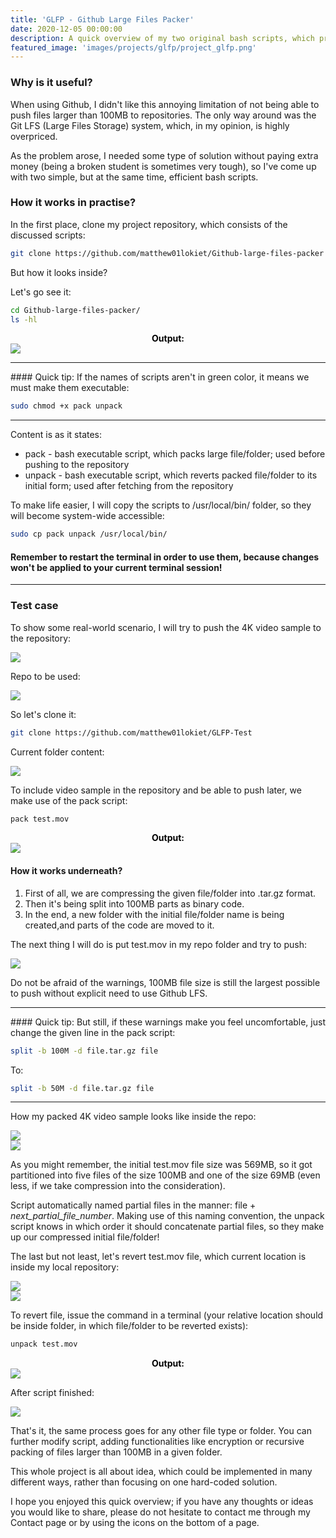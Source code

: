 ```yaml
---
title: 'GLFP - Github Large Files Packer'
date: 2020-12-05 00:00:00
description: A quick overview of my two original bash scripts, which provide the capability to push large files to GitHub for free.
featured_image: 'images/projects/glfp/project_glfp.png'
---
```


### Why is it useful?
When using Github, I didn't like this annoying limitation of not being able to push files larger than 100MB to repositories.
The only way around was the Git LFS (Large Files Storage) system, which, in my opinion, is highly overpriced.

As the problem arose, I needed some type of solution without paying extra money (being a broken student is sometimes very tough),
so I've come up with two simple, but at the same time, efficient bash scripts.

### How it works in practise?
In the first place, clone my project repository, which consists of the discussed scripts:

```bash
git clone https://github.com/matthew01lokiet/Github-large-files-packer
```

But how it looks inside?

Let's go see it:

```bash
cd Github-large-files-packer/
ls -hl
```

<div style="text-align: center; color: black;"><b>Output:</b></div>
<div class="gallery" data-columns="1">
    <img src="{{site.baseurl}}/images/projects/glfp/output_of_ls.png">
</div>

<hr>
#### Quick tip:
If the names of scripts aren't in green color, it means we must make them executable:

```bash
sudo chmod +x pack unpack
```  
<hr>

Content is as it states:
- <span class="inline_text">pack</span> - bash executable script, which packs large file/folder; used before pushing to the repository
- <span class="inline_text">unpack</span> - bash executable script, which reverts packed file/folder to its initial form; used after fetching from the repository 

To make life easier, I will copy the scripts to <span class="file_path">/usr/local/bin/</span> folder, so they will become system-wide accessible:

```bash
sudo cp pack unpack /usr/local/bin/
```

#### Remember to restart the terminal in order to use them, because changes won't be applied to your current terminal session!

<hr>

### Test case
To show some real-world scenario, I will try to push the 4K video sample to the repository:

<div class="gallery" data-columns="1">
    <img src="{{site.baseurl}}/images/projects/glfp/test_case_mov.png">
</div>

Repo to be used:

<div class="gallery" data-columns="1">
    <img src="{{site.baseurl}}/images/projects/glfp/test_repo.png">
</div>

So let's clone it:

```bash
git clone https://github.com/matthew01lokiet/GLFP-Test
```

Current folder content:

<div class="gallery" data-columns="1">
    <img src="{{site.baseurl}}/images/projects/glfp/content_ins.png">
</div>

To include video sample in the repository and be able to push later, we make use of the <span class="inline_text">pack</span> script:

```bash
pack test.mov
```

<div style="text-align: center; color: black;"><b>Output:</b></div>
<div class="gallery" data-columns="1">
    <img src="{{site.baseurl}}/images/projects/glfp/after_split.png">
</div>

#### How it works underneath?
1. First of all, we are compressing the given file/folder into <span class="inline_text">.tar.gz</span> format.
2. Then it's being split into 100MB parts as binary code.
3. In the end, a new folder with the initial file/folder name is being created,and parts of the code are moved to it.

The next thing I will do is put <span class="inline_text">test.mov</span> in my repo folder and try to push:

<div class="gallery" data-columns="1">
    <img src="{{site.baseurl}}/images/projects/glfp/after_all.png">
</div>

Do not be afraid of the warnings, 100MB file size is still the largest possible to push without explicit need to use Github LFS.

<hr>
#### Quick tip:
But still, if these warnings make you feel uncomfortable, just change the given line in the <span class="inline_text">pack</span> script:

```bash
split -b 100M -d file.tar.gz file
```  

To:

```bash
split -b 50M -d file.tar.gz file
```
<hr>

How my packed 4K video sample looks like inside the repo:

<div class="gallery" data-columns="1">
    <img src="{{site.baseurl}}/images/projects/glfp/repo_one.png">
</div>

<div class="gallery" data-columns="1">
    <img src="{{site.baseurl}}/images/projects/glfp/repo_two.png">
</div>

As you might remember, the initial <span class="inline_text">test.mov</span> file size was 569MB, so it got partitioned
into five files of the size 100MB and one of the size 69MB (even less, if we take compression into the consideration).

Script automatically named partial files in the manner: <span class="inline_text">file + _next_partial_file_number_</span>.
Making use of this naming convention, the <span class="inline_text">unpack</span> script knows in which order it should concatenate partial
files, so they make up our compressed initial file/folder!

The last but not least, let's revert <span class="inline_text">test.mov</span> file, which current location is inside my local repository:

<div class="gallery" data-columns="1">
    <img src="{{site.baseurl}}/images/projects/glfp/first_step_revert.png">
</div>

<div class="gallery" data-columns="1">
    <img src="{{site.baseurl}}/images/projects/glfp/second_step_revert.png">
</div>

To revert file, issue the command in a terminal (your relative location should be inside folder, in which file/folder to be reverted exists):

```bash
unpack test.mov
```

<div style="text-align: center; color: black;"><b>Output:</b></div>
<div class="gallery" data-columns="1">
    <img src="{{site.baseurl}}/images/projects/glfp/unpack_output.png">
</div>

After script finished:

<div class="gallery" data-columns="1">
    <img src="{{site.baseurl}}/images/projects/glfp/folder_after_revert.png">
</div>

That's it, the same process goes for any other file type or folder.
You can further modify script, adding functionalities like encryption or recursive packing of files larger than 100MB in a given folder.

This whole project is all about idea, which could be implemented in many different ways, rather than focusing on one hard-coded solution.

I hope you enjoyed this quick overview; if you have any thoughts or ideas you would like to share, please do not hesitate to contact 
me through my <span class="inline_text">Contact</span> page or by using the icons on the bottom of a page.
